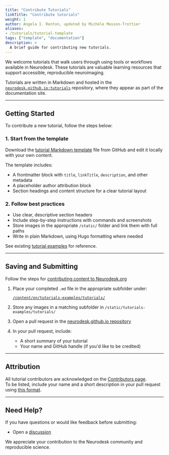 ```yaml
---
title: "Contribute Tutorials"
linkTitle: "Contribute tutorials"
weight: 1
author: Angela I. Renton, updated by Michèle Masson-Trottier
aliases:
- /tutorials/tutorial-template
tags: ["template", "documentation"]
description: >
  A brief guide for contributing new tutorials.
---
```


We welcome tutorials that walk users through using tools or workflows available in Neurodesk. These tutorials are valuable learning resources that support accessible, reproducible neuroimaging.

Tutorials are written in Markdown and hosted in the [`neurodesk.github.io:tutorials`](https://github.com/Neurodesk/neurodesk.github.io/tree/main/content/en/tutorials-examples/tutorials) repository, where they appear as part of the documentation site.

---

## Getting Started

To contribute a new tutorial, follow the steps below:

### 1. Start from the template

Download the [tutorial Markdown template](https://github.com/Neurodesk/neurodesk.github.io/blob/main/.github/content-templates/tutorial-template.md) file from GitHub and edit it locally with your own content. 


The template includes:

- A frontmatter block with `title`, `linkTitle`, `description`, and other metadata
- A placeholder author attribution block
- Section headings and content structure for a clear tutorial layout

### 2. Follow best practices

- Use clear, descriptive section headers
- Include step-by-step instructions with commands and screenshots
- Store images in the appropriate `/static/` folder and link them with full paths
- Write in plain Markdown, using Hugo formatting where needed

See existing [tutorial examples](/tutorials-examples/tutorials/) for reference.

---
## Saving and Submitting

Follow the steps for [contributing content to Neurodesk.org](/content/en/developers/documentation/creating-website-content.md)

1. Place your completed `.md` file in the appropriate subfolder under:

   [`/content/en/tutorials-examples/tutorials/`](https://github.com/NeuroDesk/neurodesk.github.io/tree/main/content/en/tutorials-examples/tutorials)

2. Store any images in a matching subfolder in `/static/tutorials-examples/tutorials/`

3. Open a pull request in the [neurodesk.github.io repository](https://github.com/NeuroDesk/neurodesk.github.io)

4. In your pull request, include:
   - A short summary of your tutorial
   - Your name and GitHub handle (if you'd like to be credited)

---

## Attribution

All tutorial contributors are acknowledged on the [Contributors page](/developers/contributors/).  
To be listed, include your name and a short description in your pull request using [this format](https://github.com/NeuroDesk/neurodesk.github.io/blob/main/.github/content-templates/contributor-format.md).

---

## Need Help?

If you have questions or would like feedback before submitting:

- Open a [discussion](https://github.com/NeuroDesk/neurodesk.github.io/discussions)

We appreciate your contribution to the Neurodesk community and reproducible science.